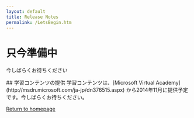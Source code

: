 ```yaml
---
layout: default
title: Release Notes
permalink: /LetsBegin.htm
---
```


<div class="jumbotron">
  <div class="container">
    <h1>只今準備中</h1>
    <p>今しばらくお待ちください</p>
  </div>
</div>
## 学習コンテンツの提供
学習コンテンツは、[Microsoft Virtual Academy](http://msdn.microsoft.com/ja-jp/dn376515.aspx) から2014年11月に提供予定です。今しばらくお待ちください。


  <a class="btn btn-default" href="index.htm" role="button">Return to homepage</a>
